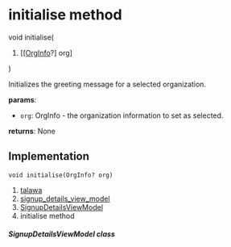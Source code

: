 
<div>

# initialise method

</div>


void initialise(

1.  [[[OrgInfo](../../models_organization_org_info/OrgInfo-class.md)?]
    org]

)



Initializes the greeting message for a selected organization.

**params**:

-   `org`: OrgInfo - the organization information to set as selected.

**returns**: None



## Implementation

``` language-dart
void initialise(OrgInfo? org) 
```







1.  [talawa](../../index.md)
2.  [signup_details_view_model](../../view_model_pre_auth_view_models_signup_details_view_model/)
3.  [SignupDetailsViewModel](../../view_model_pre_auth_view_models_signup_details_view_model/SignupDetailsViewModel-class.md)
4.  initialise method

##### SignupDetailsViewModel class







